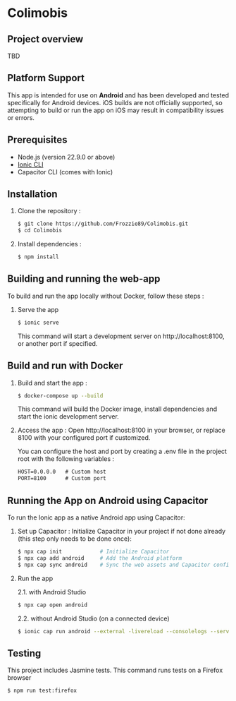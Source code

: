 # Colimobis

## Project overview
TBD

## Platform Support

This app is intended for use on **Android** and has been developed and tested specifically for Android devices. iOS builds are not officially supported, so attempting to build or run the app on iOS may result in compatibility issues or errors.

## Prerequisites
- Node.js (version 22.9.0 or above)
- [Ionic CLI](https://www.npmjs.com/package/@ionic/cli)
- Capacitor CLI (comes with Ionic)

## Installation
1. Clone the repository : 
    ```sh
    $ git clone https://github.com/Frozzie89/Colimobis.git
    $ cd Colimobis
    ```

2. Install dependencies : 
    ```sh
    $ npm install
    ```

## Building and running the web-app
To build and run the app locally without Docker, follow these steps :

1. Serve the app
    ```sh
    $ ionic serve
    ```
    This command will start a development server on http://localhost:8100, or another port if specified.

## Build and run with Docker
1. Build and start the app :
    ```sh
    $ docker-compose up --build
    ```

    This command will build the Docker image, install dependencies and start the ionic development server.

2. Access the app :
    Open http://localhost:8100 in your browser, or replace 8100 with your configured port if customized.

    You can configure the host and port by creating a .env file in the project root with the following variables : 

    ```txt
    HOST=0.0.0.0   # Custom host
    PORT=8100      # Custom port
    ```

## Running the App on Android using Capacitor

To run the Ionic app as a native Android app using Capacitor:

1. Set up Capacitor :
Initialize Capacitor in your project if not done already (this step only needs to be done once):
    ```sh
    $ npx cap init            # Initialize Capacitor
    $ npx cap add android     # Add the Android platform
    $ npx cap sync android    # Sync the web assets and Capacitor configuration to the Android project
    ```
2. Run the app 

    2.1. with Android Studio
    ```sh
    $ npx cap open android
    ```

    2.2. without Android Studio (on a connected device)
    ```sh
    $ ionic cap run android --external -livereload --consolelogs --serverlogs
    ```

## Testing
This project includes Jasmine tests. This command runs tests on a Firefox browser
```sh
$ npm run test:firefox
```